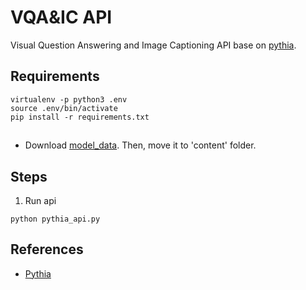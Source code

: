 # VQA&IC API
Visual Question Answering and Image Captioning API base on [pythia](https://github.com/facebookresearch/pythia).


## Requirements

```
virtualenv -p python3 .env
source .env/bin/activate
pip install -r requirements.txt
```
##

- Download [model_data](https://drive.google.com/drive/folders/1MZPTEVaKLagiSaMhTiq3mJ9-uzh43vV1?usp=sharing). Then, move it to 'content' folder.


## Steps

1. Run api
```
python pythia_api.py
```

## References

- [Pythia](https://github.com/facebookresearch/pythia)

